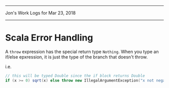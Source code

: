 *****************************************************************

Jon's Work Logs for Mar 23, 2018

*****************************************************************
 
# Scala Error Handling

A `throw` expression has the special return type `Nothing`.  When you type an if/else epxression, it is just the type of the branch that doesn't throw.  

i.e. 
```scala
// this will be typed Double since the if block returns Double
if (x >= 0) sqrt(x) else throw new IllegalArgumentException("x not negative")
```
